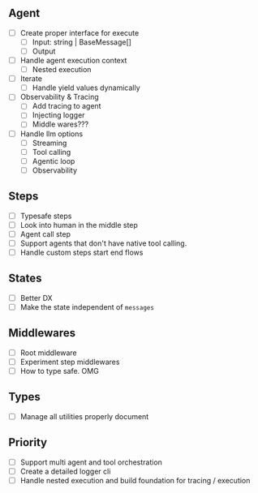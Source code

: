 ## Agent

- [ ] Create proper interface for execute
  - [ ] Input: string | BaseMessage[]
  - [ ] Output
- [ ] Handle agent execution context
  - [ ] Nested execution
- [ ] Iterate
  - [ ] Handle yield values dynamically
- [ ] Observability & Tracing
  - [ ] Add tracing to agent
  - [ ] Injecting logger
  - [ ] Middle wares???
- [ ] Handle llm options
  - [ ] Streaming
  - [ ] Tool calling
  - [ ] Agentic loop
  - [ ] Observability

## Steps

- [ ] Typesafe steps
- [ ] Look into human in the middle step
- [ ] Agent call step
- [ ] Support agents that don't have native tool calling.
- [ ] Handle custom steps start end flows

## States

- [ ] Better DX
- [ ] Make the state independent of `messages`

## Middlewares

- [ ] Root middleware
- [ ] Experiment step middlewares
- [ ] How to type safe. OMG

## Types

- [ ] Manage all utilities properly document


## Priority
- [ ] Support multi agent and tool orchestration
- [ ] Create a detailed logger cli
- [ ] Handle nested execution and build foundation for tracing / execution
